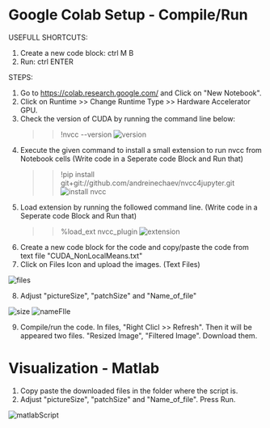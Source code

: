 # Google Colab Setup - Compile/Run
  USEFULL SHORTCUTS:
  1. Create a new code block: ctrl M B  
  2. Run: ctrl ENTER
  
  STEPS:
  1. Go to https://colab.research.google.com/ and Click on "New Notebook".
  2. Click on Runtime >> Change Runtime Type >> Hardware Accelerator GPU.
  3. Check the version of CUDA by running the command line below:
     >> !nvcc --version
![version](https://user-images.githubusercontent.com/77213227/109364442-831c5900-7897-11eb-9d7c-3bba4fc15204.PNG)
  4. Execute the given command to install a small extension to run nvcc from Notebook cells 
     (Write code in a Seperate code Block and Run that)
     >> !pip install git+git://github.com/andreinechaev/nvcc4jupyter.git
![install nvcc](https://user-images.githubusercontent.com/77213227/109364589-cbd41200-7897-11eb-9c4c-07e498fa6bf6.PNG)
  5. Load extension by running the followed command line. (Write code in a Seperate code Block and Run that)
     >> %load_ext nvcc_plugin
![extension](https://user-images.githubusercontent.com/77213227/109364687-02119180-7898-11eb-85c9-b9a69e3d73ac.PNG)
  6. Create a new code block for the code and copy/paste the code from text file "CUDA_NonLocalMeans.txt"
  7. Click on Files Icon and upload the images. (Text Files)
  
![files](https://user-images.githubusercontent.com/77213227/109365237-62550300-7899-11eb-9cd3-999c2c83618c.PNG)

  8. Adjust "pictureSize", "patchSize" and "Name_of_file"
  
![size](https://user-images.githubusercontent.com/77213227/109365079-00949900-7899-11eb-98e9-9a31fd0671ad.PNG)
![nameFIle](https://user-images.githubusercontent.com/77213227/109365082-02f6f300-7899-11eb-9bf3-b96e958d3eff.PNG)

  9. Compile/run the code. In files, "Right Clicl >> Refresh". Then it will be appeared two files. "Resized Image", "Filtered Image". Download them.
 
# Visualization - Matlab
  1. Copy paste the downloaded files in the folder where the script is.
  2. Adjust "pictureSize", "patchSize" and "Name_of_file". Press Run.

![matlabScript](https://user-images.githubusercontent.com/77213227/109400000-d56c8100-794e-11eb-8d4b-9d0f7e7f6982.PNG)







